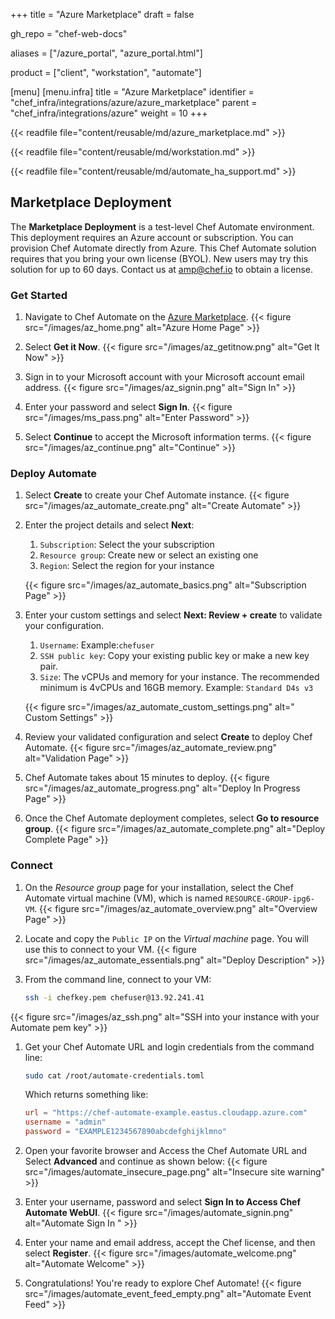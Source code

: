 +++
title = "Azure Marketplace"
draft = false

gh_repo = "chef-web-docs"

aliases = ["/azure_portal", "azure_portal.html"]

product = ["client", "workstation", "automate"]

[menu]
  [menu.infra]
    title = "Azure Marketplace"
    identifier = "chef_infra/integrations/azure/azure_marketplace"
    parent = "chef_infra/integrations/azure"
    weight = 10
+++
<!-- markdownlint-disable-file MD033 -->
{{< readfile file="content/reusable/md/azure_marketplace.md" >}}

{{< readfile file="content/reusable/md/workstation.md" >}}

{{< readfile file="content/reusable/md/automate_ha_support.md" >}}

## Marketplace Deployment

The **Marketplace Deployment** is a test-level Chef Automate environment. This deployment requires an Azure account or subscription. You can provision Chef Automate directly from Azure. This Chef Automate solution requires that you bring your own license (BYOL). New users may try this solution for up to 60 days. Contact us at amp@chef.io to obtain a license.

### Get Started

1. Navigate to Chef Automate on the [Azure Marketplace](https://azuremarketplace.microsoft.com/marketplace/apps/chef-software.chef-automate).
{{< figure src="/images/az_home.png" alt="Azure Home Page" >}}

1. Select **Get it Now**.
{{< figure src="/images/az_getitnow.png" alt="Get It Now" >}}

1. Sign in to your Microsoft account with your Microsoft account email address.
  {{< figure src="/images/az_signin.png" alt="Sign In" >}}

1. Enter your password and select **Sign In**.
  {{< figure src="/images/ms_pass.png" alt="Enter Password" >}}

1. Select **Continue** to accept the Microsoft information terms.
  {{< figure src="/images/az_continue.png" alt="Continue" >}}

### Deploy Automate

1. Select **Create** to create your Chef Automate instance.
  {{< figure src="/images/az_automate_create.png" alt="Create Automate" >}}

1. Enter the project details and select **Next**:

    1. `Subscription`: Select the your subscription
    1. `Resource group`: Create new or select an existing one
    1. `Region`: Select the region for your instance

    {{< figure src="/images/az_automate_basics.png" alt="Subscription Page" >}}

1. Enter your custom settings and select **Next: Review + create** to validate your configuration.

    1. `Username`: <NAME>
    Example:`chefuser`
    1. `SSH public key`: Copy your existing public key or make a new key pair.
    1. `Size`: The vCPUs and memory for your instance. The recommended minimum is 4vCPUs and 16GB memory. Example: `Standard D4s v3`

    {{< figure src="/images/az_automate_custom_settings.png" alt=" Custom Settings" >}}

1. Review your validated configuration and select **Create** to deploy Chef Automate.
  {{< figure src="/images/az_automate_review.png" alt="Validation Page" >}}

1. Chef Automate takes about 15 minutes to deploy.
  {{< figure src="/images/az_automate_progress.png" alt="Deploy In Progress Page" >}}

1. Once the Chef Automate deployment completes, select **Go to resource group**.
  {{< figure src="/images/az_automate_complete.png" alt="Deploy Complete Page" >}}

### Connect

1. On the _Resource group_ page for your installation, select the Chef Automate virtual machine (VM), which is named `RESOURCE-GROUP-ipg6-VM`.
  {{< figure src="/images/az_automate_overview.png" alt="Overview Page" >}}

1. Locate and copy the `Public IP` on the _Virtual machine_ page. You will use this to connect to your VM.
  {{< figure src="/images/az_automate_essentials.png" alt="Deploy Description" >}}

1. From the command line, connect to your VM:

    ```bash
    ssh -i chefkey.pem chefuser@13.92.241.41
    ```

  {{< figure src="/images/az_ssh.png" alt="SSH into your instance with your Automate pem key" >}}

1. Get your Chef Automate URL and login credentials from the command line:

    ```bash
    sudo cat /root/automate-credentials.toml
    ```

    Which returns something like:

    ```toml
    url = "https://chef-automate-example.eastus.cloudapp.azure.com"
    username = "admin"
    password = "EXAMPLE1234567890abcdefghijklmno"
    ```

1. Open your favorite browser and Access the Chef Automate URL and Select **Advanced** and continue as shown below:
  {{< figure src="/images/automate_insecure_page.png" alt="Insecure site warning" >}}

1. Enter your username, password and select **Sign In to Access Chef Automate WebUI**.
  {{< figure src="/images/automate_signin.png" alt="Automate Sign In " >}}

1. Enter your name and email address, accept the Chef license, and then select **Register**.
  {{< figure src="/images/automate_welcome.png" alt="Automate Welcome" >}}

1. Congratulations! You're ready to explore Chef Automate!
  {{< figure src="/images/automate_event_feed_empty.png" alt="Automate Event Feed" >}}
